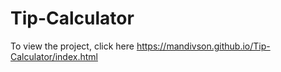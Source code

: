 # Tip-Calculator
To view the project, click here https://mandivson.github.io/Tip-Calculator/index.html
